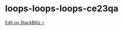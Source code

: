 # loops-loops-loops-ce23qa

[Edit on StackBlitz ⚡️](https://stackblitz.com/edit/loops-loops-loops-ce23qa)